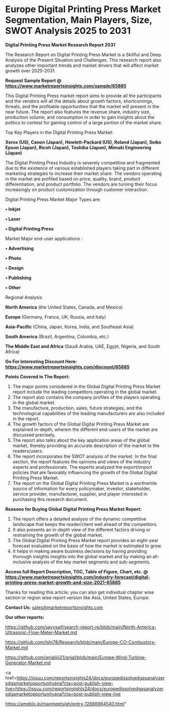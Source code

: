 # Europe Digital Printing Press Market Segmentation, Main Players, Size, SWOT Analysis 2025 to 2031

<strong>Digital Printing Press Market Research Report 2031</strong>

The Research Report on Digital Printing Press Market is a Skillful and Deep Analysis of the Present Situation and Challenges. This research report also analyzes other important trends and market drivers that will affect market growth over 2025-2031.

<strong>Request Sample Report @ <a href=https://www.marketreportsinsights.com/sample/65885>https://www.marketreportsinsights.com/sample/65885</a></strong>

This Digital Printing Press market report aims to provide all the participants and the vendors will all the details about growth factors, shortcomings, threats, and the profitable opportunities that the market will present in the near future. The report also features the revenue share, industry size, production volume, and consumption in order to gain insights about the politics to contest for gaining control of a large portion of the market share.

Top Key Players in the Digital Printing Press Market:

<strong>Xerox (US), Canon (Japan), Hewlett-Packard (US), Roland (Japan), Seiko Epson (Japan), Ricoh (Japan), Toshiba (Japan), Mimaki Engineering (Japan)</strong>

The Digital Printing Press Industry is severely competitive and fragmented due to the existence of various established players taking part in different marketing strategies to increase their market share. The vendors operating in the market are profiled based on price, quality, brand, product differentiation, and product portfolio. The vendors are turning their focus increasingly on product customization through customer interaction.

Digital Printing Press Market Major Types are:

<strong>• Inkjet

• Laser

• Digital Printing Press</strong>

Market Major end-user applications :

<strong>• Advertising

• Photo

• Design

• Publishing

• Other</strong>

Regional Analysis

</u><strong><b>North America</b></strong> (the United States, Canada, and Mexico)

<strong><b>Europe </b></strong>(Germany, France, UK, Russia, and Italy)

<strong><b>Asia-Pacific</b></strong> (China, Japan, Korea, India, and Southeast Asia)

<strong><b>South America</b></strong> (Brazil, Argentina, Colombia, etc.)

<strong><b>The Middle East and Africa</b></strong> (Saudi Arabia, UAE, Egypt, Nigeria, and South Africa)

<strong>Go For Interesting Discount Here: <a href=https://www.marketreportsinsights.com/discount/65885>https://www.marketreportsinsights.com/discount/65885</a></strong>

<strong>Points Covered in The Report:</strong>
<ol>
  <li>The major points considered in the Global Digital Printing Press Market report include the leading competitors operating in the global market.</li>
  <li>The report also contains the company profiles of the players operating in the global market.</li>
  <li>The manufacture, production, sales, future strategies, and the technological capabilities of the leading manufacturers are also included in the report.</li>
  <li>The growth factors of the Global Digital Printing Press Market are explained in-depth, wherein the different end-users of the market are discussed precisely.</li>
  <li>The report also talks about the key application areas of the global market, thereby providing an accurate description of the market to the readers/users.</li>
  <li>The report incorporates the SWOT analysis of the market. In the final section, the report features the opinions and views of the industry experts and professionals. The experts analyzed the export/import policies that are favorably influencing the growth of the Global Digital Printing Press Market.</li>
  <li>The report on the Global Digital Printing Press Market is a worthwhile source of information for every policymaker, investor, stakeholder, service provider, manufacturer, supplier, and player interested in purchasing this research document.</li>
</ol>
<strong>Reasons for Buying Global Digital Printing Press Market Report:</strong>

<ol>
  <li>The report offers a detailed analysis of the dynamic competitive landscape that keeps the reader/client well ahead of the competitors.</li>
  <li>It also presents an in-depth view of the different factors driving or restraining the growth of the global market.</li>
  <li>The Global Digital Printing Press Market report provides an eight-year forecast evaluated on the basis of how the market is estimated to grow.</li>
  <li>It helps in making aware business decisions by having providing thorough insights insights into the global market and by making an all-inclusive analysis of the key market segments and sub-segments.</li>
</ol>
<strong>Access full Report Description, TOC, Table of Figure, Chart, etc. @ <a href=https://www.marketreportsinsights.com/industry-forecast/digital-printing-press-market-growth-and-size-2021-65885>https://www.marketreportsinsights.com/industry-forecast/digital-printing-press-market-growth-and-size-2021-65885</a></strong>


Thanks for reading this article; you can also get individual chapter wise section or region wise report version like Asia, United States, Europe.

<strong>Contact Us:</strong>
sales@marketreportsinsights.com

<strong>Our other reports:</strong>

<a href=https://github.com/sayysaif/search-report-re/blob/main/North-America-Ultrasonic-Flow-Meter-Market.md>https://github.com/sayysaif/search-report-re/blob/main/North-America-Ultrasonic-Flow-Meter-Market.md</a>

<a href=https://github.com/Ishi78/Research/blob/main/Europe-CO-Combustors-Market.md>https://github.com/Ishi78/Research/blob/main/Europe-CO-Combustors-Market.md</a>

<a href=https://github.com/anjaliiii21/anjal/blob/main/Europe-Wind-Turbine-Generator-Market.md>https://github.com/anjaliiii21/anjal/blob/main/Europe-Wind-Turbine-Generator-Market.md</a>

<a href=https://issuu.com/reportsinsights24/docs/europedissolvedgasanalyzersdgamarketopportunityana?cta=post-publish-view-live>https://issuu.com/reportsinsights24/docs/europedissolvedgasanalyzersdgamarketopportunityana?cta=post-publish-view-live</a>

<a href=https://ameblo.jp/manmeetsigh/entry-12886984540.html>https://ameblo.jp/manmeetsigh/entry-12886984540.html</a>"
